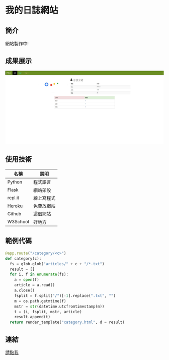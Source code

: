 # 我的日誌網站

## 簡介

網站製作中!

## 成果展示

![](https://raw.githubusercontent.com/simon12028/simondiary/master/scr.JPG)

## 使用技術

名稱    |    說明
-------|-------
Python | 程式語言
Flask | 網站架設
repl.it | 線上寫程式
Heroku | 免費放網站
Github | 這個網站
W3School | 好地方

## 範例代碼

```python
@app.route("/category/<c>")
def category(c):
  fs = glob.glob("articles/" + c + "/*.txt")
  result = []
  for i, f in enumerate(fs):
    a = open(f)
    article = a.read()
    a.close()
    fsplit = f.split("/")[-1].replace(".txt", "")
    m = os.path.getmtime(f)
    mstr = str(datetime.utcfromtimestamp(m))
    t = (i, fsplit, mstr, article)
    result.append(t)
  return render_template("category.html", d = result)

```

## 連結

[請點我](https://simondiary1.herokuapp.com/)
